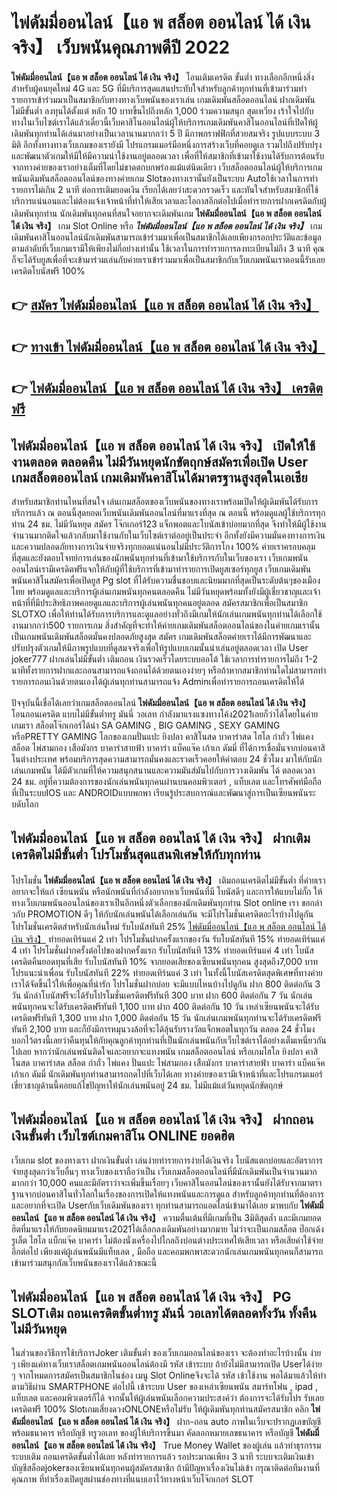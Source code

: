 # ไพ่ดัมมี่ออนไลน์【แอ พ สล็อต ออนไลน์ ได้ เงิน จริง】  เว็บพนันคุณภาพดีปี 2022

**ไพ่ดัมมี่ออนไลน์【แอ พ สล็อต ออนไลน์ ได้ เงิน จริง】** โอนเติมเครดิต ขั้นต่ำ  ทางเลือกอีกหนึ่งสิ่งสำหรับผู้คนยุคใหม่ 4G และ 5G ที่มีบริการสุดแสนประทับใจสำหรับลูกค้าทุกท่านที่เข้ามาร่วมทำรายการเข้าร่วมมาเป็นสมาชิกกับทางทางเว็บพนันของเราเล่น เกมเดิมพันสล็อตออนไลน์ ฝากเดิมพัน ไม่มีขั้นต่ำ ลงทุนได้ตั้งแต่ หลัก 10 บาทขึ้นไปถึงหลัก 1,000 ร่วมความสนุก สุดเหวี่ยง เร้าใจไปกับทางในเว็บไซต์เราได้แล้วเดี๋ยวนี้เว็บคาสิโนออนไลน์ผู้ให้บริการเกมเดิมพันคาสิโนออนไลน์ที่เปิดให้ผู้เดิมพันทุกท่านได้เล่นมาอย่างเป็นเวลานานมากกว่า 5 ปี มีภาพกราฟฟิกที่สวยสมจริง รูปแบบระบบ 3 มิติ
อีกทั้งทางทางเว็บเกมของเรายังมี โปรแกรมเมอร์มือหนึ่งการสร้างเว็บที่คอยดูเล  รวมไปถึงปรับปรุงและพัฒนาตัวเกมให้มีให้มีความน่าใช้งานอยู่ตลอดเวลา เพื่อที่ให้สมาชิกที่เข้ามาใช้งานได้รับการต้อนรับจากทางค่ายของเราอย่างเต็มที่โดยไม่ขาดตกบกพร่องแม้แต่นิดเดียว เว็บสล็อตออนไลน์ผู้ให้บริการเกมพนันเดิมพันสล็อตออนไลน์ของทางค่ายเกม Slotของทางเรานั้นยังเป็นระบบ Autoใช้เวลาในการทำรายการไม่เกิน 2 นาที ต่อการเติมยอดเงิน เรียกได้เลยว่าสะดวกรวดเร็ว และทันใจสำหรับสมาชิกที่ใช้บริการแน่นอนและไม่ต้องแจ้งเจ้าหน้าที่ทำให้เสียเวลาและโอกาสอีกต่อไปเมื่อทำรายการฝากเครดิตกับผู้เดิมพันทุกท่าน
นักเดิมพันทุกคนที่สนใจอยากจะเดิมพันเกม **ไพ่ดัมมี่ออนไลน์【แอ พ สล็อต ออนไลน์ ได้ เงิน จริง】** เกม Slot Online หรือ ***ไพ่ดัมมี่ออนไลน์【แอ พ สล็อต ออนไลน์ ได้ เงิน จริง】*** เกมเดิมพันคาสิโนออนไลน์นักเดิมพันสามารถเข้าร่วมมาเพื่อเป็นสมาชิกได้เลยเพียงกรอกประวัติและข้อมูลตามลำดับที่เว็บเกมเรามีให้เพียงไม่กี่อย่างเท่านั้น ใช้เวลาในการทำรายการลงทะเบียนไม่ถึง 3 นาที คุณก็จะได้รับยูสเพื่อที่จะเข้ามาร่วมเล่นกับค่ายเราเข้าร่วมมาเพื่อเป็นสมาชิกกับเว็บเกมพนันเราตอนนี้รับเลยเครดิตโบนัสฟรี 100%

## 👉 [สมัคร ไพ่ดัมมี่ออนไลน์【แอ พ สล็อต ออนไลน์ ได้ เงิน จริง】](https://archa888.com/)
## 👉 [ทางเข้า ไพ่ดัมมี่ออนไลน์【แอ พ สล็อต ออนไลน์ ได้ เงิน จริง】](https://archa888.com/)
## 👉 [ไพ่ดัมมี่ออนไลน์【แอ พ สล็อต ออนไลน์ ได้ เงิน จริง】 เครดิตฟรี](https://archa888.com/)

## ไพ่ดัมมี่ออนไลน์【แอ พ สล็อต ออนไลน์ ได้ เงิน จริง】 เปิดให้ใช้งานตลอด ตลอดคืน ไม่มีวันหยุดนักขัตฤกษ์สมัครเพื่อเปิด User เกมสล็อตออนไลน์ เกมเดิมพันคาสิโนได้มาตรฐานสูงสุดในเอเชีย

สำหรับสมาชิกท่านไหนที่สนใจ เล่นเกมสล็อตของเว็บพนันของทางเราพร้อมเปิดให้ผู้เดิมพันได้รับการบริการแล้ว ณ ตอนนี้สุดยอดเว็บพนันเดิมพันออนไลน์ที่มาแรงที่สุด ณ ตอนนี้ พร้อมดูแลผู้ใช้บริการทุกท่าน 24 ชม. ไม่มีวันหยุด สมัคร โจ๊กเกอร์123 แจ็กพอตและโบนัสเข้าบ่อยมากที่สุด จึงทำให้มีผู้ใช้งานจำนวนมากติดใจแล้วกลับมาใช้งานกับในเว็บไซต์เราต่ออยู่เป็นประจำ อีกทั้งยังมีความมั่นคงทางการเงินและความปลอดภัยทางการเงินจ่ายจริงทุกยอดแน่นอนไม่มีประวัติการโกง 100% ค่ายเราครอบคลุมที่สุดและยังตอบโจทย์การเล่นของนักพนันทุกท่านที่เข้ามาใช้บริการกับในเว็บของเรา
เว็บเกมพนันออนไลน์เรามีเครดิตฟรีแจกให้กับผู้ที่ใช้บริการที่เข้ามาทำรายการเปิดยูสเซอร์ทุกยูส เว็บเกมเดิมพันพนันคาสิโนสมัครเพื่อเปิดยูส Pg slot ที่ได้รับความชื่นชอบและนิยมมากที่สุดเป็นระดับต้นๆของเมืองไทย พร้อมดูแลและบริการผู้เล่นเกมพนันทุกคนตลอดคืน ไม่มีวันหยุดพร้อมทั้งยังมีผู้เชี่ยวชาญและเจ้าหน้าที่ที่มีประสิทธิภาพคอยดูแลและบริการผู้เล่นพนันทุกคนอยู่ตลอด สมัครสมาชิกเพื่อเป็นสมาชิก SLOTXO เพื่อให้ท่านได้รับการบริการและดูแลอย่างทั่วถึงมีเกมให้นักเล่นเกมพนันทุกท่านได้เลือกใช้งานมากกว่า500 รายการเกม
สิ่งสำคัญที่จะทำให้ค่ายเกมเดิมพันสล็อตออนไลน์ของในค่ายเกมเรานั้นเป็นเกมพนันเดิมพันสล็อตมั่นคงปลอดภัยสูงสุด สมัคร  เกมเดิมพันสล็อตค่ายเราได้มีการพัฒนาและปรับปรุงตัวเกมให้มีภาพรูปแบบที่ดูสมจจริงเพื่อให้รูปแบบเกมนั้นน่าเล่นอยู่ตลอดเวลา เปิด User joker777 ฝากเล่นไม่มีขั้นต่ำ เติมถอน เงินรวดเร็วโดยระบบออโต้ ใช้เวลาการทำรายการไม่ถึง 1-2 นาทีทั้งรายการฝากและถอนสามารถแจ้งถอนได้ด้วยตนเองง่ายๆ หรือถ้าหากสมาชิกท่านใดไม่สามารถทำรายการถอนเงินด้วยตนเองได้ผู้เล่นทุกท่านสามารถแจ้ง Adminเพื่อทำรายการถอนเครดิตให้ได้

ปัจจุบันนี้เชื่อได้เลยว่าเกมสล็อตออนไลน์ **ไพ่ดัมมี่ออนไลน์【แอ พ สล็อต ออนไลน์ ได้ เงิน จริง】** โอนถอนเครดิต แบบไม่มีขั้นต่ำทรู มันนี่ วอเลท กำลังมาแรงแซงทางโค้ง2021เลยก็ว่าได้โดยในค่ายเกมเรา สล็อตโจ๊กเกอร์ได้นำ SA GAMING , BIG GAMING , SEXY GAMING หรือPRETTY GAMING โลกของเกมปั่นแปะ ยิงปลา คาสิโนสด บาคาร่าสด ไฮโล กำถั่ว ไพ่แคง สล็อต ไพ่สามกอง เสือมังกร บาคาร่าสายฟ้า บาคาร่า แบ็คแจ๊ค เก้าเก ดัมมี่ ที่ได้การเชื่อมั่นจากบ่อนคาสิโนต่างประเทศ พร้อมบริการสุดความสามารถมั่นคงและรวดเร็วคอยให้คำตอบ 24 ชั่วโมง มาให้กับนักเล่นเกมพนัน ได้มีตัวเกมที่ให้ความสนุกสนานและความมันส์มันไปกับการวางเดิมพัน ได้ ตลอดเวลา 24 ชม. อยู่ที่ความต้องการของนักเล่นพนันทุกคนผ่านบนคอมพิวเตอร์ , แท็บเลต และโทรศัพท์มือถือที่เป็นระบบIOS และ ANDROIDแบบพกพา เรียนรู้ประสบการณ์และพัฒนาสู่การเป็นเซียนพนันระบดับโลก

## ไพ่ดัมมี่ออนไลน์【แอ พ สล็อต ออนไลน์ ได้ เงิน จริง】 ฝากเติมเครดิตไม่มีขั้นต่ำ โปรโมชั่นสุดแสนพิเศษให้กับทุกท่าน

โปรโมชั่น **ไพ่ดัมมี่ออนไลน์【แอ พ สล็อต ออนไลน์ ได้ เงิน จริง】** เติมถอนเครดิตไม่มีขั้นต่ำ ที่ค่ายเราอยากจะให้แก่  เซียนพนัน หรือนักพนันที่กำลังอยากหาเว็บพนันที่มี โบนัสดีๆ และการให้แบบไม่กั๊ก ให้ทางเว็บเกมพนันออนไลน์ของเราเป็นอีกหนึ่งตัวเลือกของนักเดิมพันทุกท่าน Slot online เรา ขอกล่าวกับ PROMOTION ดีๆ ให้กับนักเล่นพนันได้เลือกเล่นกัน จะมีโปรโมชั่นเครดิตอะไรบ้างไปดูกัน
โปรโมชั่นเครดิตสำหรับนักเล่นใหม่ รับโบนัสทันที 25% [ไพ่ดัมมี่ออนไลน์【แอ พ สล็อต ออนไลน์ ได้ เงิน จริง】](https://archa888.com/) ทำยอดเทิร์นแค่ 2 เท่า
โปรโมชั่นฝากครั้งแรกของวัน รับโบนัสทันที 15% ทำยอดเทิร์นแค่ 4 เท่า
โปรโมชั่นฝากครั้งต่อไปของฝากครั้งแรก รับโบนัสทันที 13% ทำยอดเทิร์นแค่ 4 เท่า
โบนัสเครดิตคืนยอดทุนที่เสีย รับโบนัสทันที 10% จากยอดเสียของเซียนพนันทุกคน สูงสุดถึง7,000 บาท
โปรแนะนำเพื่อน รับโบนัสทันที 22% ทำยอดเทิร์นแค่ 3 เท่า
ในทั้งนี้โบนัสเครดิตสุดพิเศษที่ทางค่ายเราได้จัดขึ้นไว้ให้เพื่อคุณที่น่ารัก โปรโมชั่นฝากบ่อย จะมีแบบไหนบ้างไปดูกัน
ฝาก 800 ติดต่อกัน 3 วัน นักล่าโบนัสฟรีจะได้รับโปรโมชั่นเครดิตฟรีทันที 300 บาท
ฝาก 600 ติดต่อกัน 7 วัน นักเล่นพนันทุกคนจะได้รับเครดิตฟรีทันที 1,100 บาท
ฝาก 400 ติดต่อกัน 10 วัน เหล่าเซียนพนันจะได้รับเครดิตฟรีทันที 1,300 บาท
ฝาก 1,000 ติดต่อกัน 15 วัน นักเล่นเกมพนันทุกท่านจะได้รับเครดิตฟรีทันที 2,100 บาท
และก็ยังมีการหมุนวงล้อที่จะได้ลุ้นรับรางวัลแจ็กพอตในทุกวัน ตลอด 24 ชั่วโมง บอกไว้ตรงนี้เลยว่าคืนทุนให้กับคุณลูกค้าทุกท่านที่เป็นนักเล่นพนันกับเว็บไซต์เราได้อย่างเต็มเหนี่ยวกันไปเลย หากว่านักเล่นพนันติดใจและอยากจะแทงพนัน เกมสล็อตออนไลน์ หรือเกมไฮโล ยิงปลา คาสิโนสด บาคาร่าสด สล็อต กำถั่ว ไพ่แคง ปั่นแปะ ไพ่สามกอง เสือมังกร บาคาร่าสายฟ้า บาคาร่า แบ็คแจ๊ค เก้าเก ดัมมี่ นักเดิมพันทุกท่านสามารถกดไปที่เว็บได้เลย ทางค่ายของเรามีเจ้าหน้าที่และโปรแกรมเมอร์เชี่ยวชาญด้านนี้คอยแก้ไขปัญหาให้นักเล่นพนันอยู่ 24 ชม. ไม่มีแม้แต่วันหยุดนักขัตฤกษ์

## ไพ่ดัมมี่ออนไลน์【แอ พ สล็อต ออนไลน์ ได้ เงิน จริง】 ฝากถอนเงินขั้นต่ำ  เว็บไซต์เกมคาสิโน ONLINE ยอดฮิต

เว็บเกม slot ของทางเรา ฝากเงินขั้นต่ำ เล่นง่ายทำรายการง่ายได้เงินจริง โบนัสแตกบ่อยและอัตราการจ่ายสูงสุดกว่าเว็บอื่นๆ ทางเว็บของเราถือว่าเป็น เว็บเกมสล็อตออนไลน์ที่มีนักเดิมพันเป็นจำนวนมากมากกว่า 10,000 คนและมีอัตราว่าจะเพิ่มขึ้นเรื่อยๆ เว็บคาสิโนออนไลน์ของเรานั้นยังได้รับจากมาตราฐานจากบ่อนคาสิโนทั่วโลกในเรื่องของการเปิดให้แทงพนันและการดูแล สำหรับลูกค้าทุกท่านที่ต้องการและอยากที่จะเปิด Userกับเว็บเดิมพันของเรา ทุกท่านสามารถแอดไลน์เข้ามาได้เลย
	มาพบกับ **ไพ่ดัมมี่ออนไลน์【แอ พ สล็อต ออนไลน์ ได้ เงิน จริง】** ความตื่นเต้นที่มีเกมที่เป็น 3มิติสุดล้ำ และมีเกมยอดฮิตที่มาแรงให้กับยอดนิยมมาแรง2021ได้เลือกลงเดิมพันอย่างมากมาย  ไม่ว่าจะเป็นเกมสล็อต ป๊อกเด้ง รูเล็ต ไฮโล แบ็กแจ๊ค บาคาร่า ไม่ต้องนั่งเครื่องไปไกลถึงบ่อนต่างประเทศให้เสียเวลา หรือเสียค่าใช้จ่ายอีกต่อไป เพียงแค่ผู้เล่นพนันมีแท็บเลต , มือถือ และคอมพกพาสะดวกนักเล่นเกมพนันทุกคนก็สามารถเข้ามาร่วมสนุกกัลเว็บพนันของเราได้แล้วขณะนี้

## ไพ่ดัมมี่ออนไลน์【แอ พ สล็อต ออนไลน์ ได้ เงิน จริง】  PG SLOTเติม ถอนเครดิตขั้นต่ำทรู มันนี่ วอเลทได้ตลอดทั้งวัน ทั้งคืน ไม่มีวันหยุด

ในส่วนของวิธีการใช้บริการJoker เติมขั้นต่ำ ของเว็บเกมออนไลน์ของเรา จะต้องทำอะไรบ้างนั้น ง่าย ๆ เพียงแค่ทางเว็บเราสล็อตเกมพนันออนไลน์ต้องมี รหัส เข้าระบบ ถ้ายังไม่มีสามารถเปิด Userได้ง่าย ๆ จากโหมดการสมัครเป็นสมาชิกในช่อง เมนู Slot Onlineจึงจะได้ รหัส เข้าใช้งาน พอได้มาแล้วให้ทำตามวิธีผ่าน SMARTPHONE ต่อไปนี้
เข้าระบบ User  ของเหล่าเซียนพนัน สมาร์ทโฟน , ipad , แท็บเลต และคอมพิวเตอร์ก็ได้
จากนั้นให้ผู้เล่นพนันเลือกความประสงค์ว่า ต้องการจะได้รับโปร รับเลยเครดิตฟรี 100% Slotเกมเสี่ยงดวงONLONEหรือไม่รับ
ให้ผู้เดิมพันทุกท่านสมัครสมาชิก คลิก **ไพ่ดัมมี่ออนไลน์【แอ พ สล็อต ออนไลน์ ได้ เงิน จริง】** ฝาก-ถอน auto ภาพในเว็บจะปรากฏเลขบัญชีพร้อมธนาคาร หรือบัญชี ทรูวอเลท ของผู้ให้บริการขึ้นมา
คัดลอกหมายเลขธนาคาร หรือบัญชี **ไพ่ดัมมี่ออนไลน์【แอ พ สล็อต ออนไลน์ ได้ เงิน จริง】** True Money Wallet ของผู้เล่น แล้วทำธุรกรรมระบบเติม ถอนเครดิตขั้นต่ำได้เลย
หลังทำรายการแล้ว รอประมาณเพียง 3 นาที ระบบจะเติมเงินเข้าบัญชีสล็อตjokerของเซียนพนันทุกคนผู้สมัครสมาชิก
ถ้ามีปัญหาเรื่องเงินไม่เข้า กรุณาติดต่อทีมงานที่คุณภาพ ที่ทำเรื่องเปิดยูสผ่านช่องทางที่แนบเอาไว้ทางหน้าเว็บโจ๊กเกอร์ SLOT


